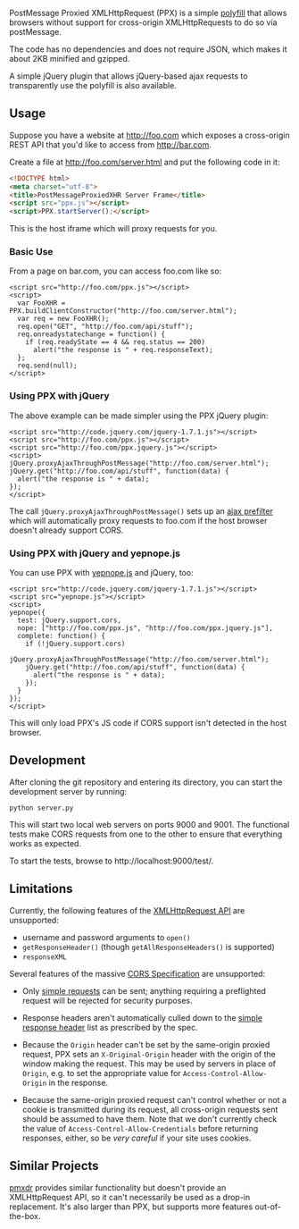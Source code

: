 PostMessage Proxied XMLHttpRequest (PPX) is a simple [polyfill][] that allows browsers without support for cross-origin XMLHttpRequests to do so via postMessage.

The code has no dependencies and does not require JSON, which makes it about 2KB minified and gzipped.

A simple jQuery plugin that allows jQuery-based ajax requests to transparently use the polyfill is also available.

## Usage

Suppose you have a website at http://foo.com which exposes a cross-origin REST API that you'd like to access from http://bar.com.

Create a file at http://foo.com/server.html and put the following code in it:

```html
<!DOCTYPE html>
<meta charset="utf-8">
<title>PostMessageProxiedXHR Server Frame</title>
<script src="ppx.js"></script>
<script>PPX.startServer();</script>
```

This is the host iframe which will proxy requests for you.

### Basic Use

From a page on bar.com, you can access foo.com like so:

    <script src="http://foo.com/ppx.js"></script>
    <script>
      var FooXHR = PPX.buildClientConstructor("http://foo.com/server.html");
      var req = new FooXHR();
      req.open("GET", "http://foo.com/api/stuff");
      req.onreadystatechange = function() {
        if (req.readyState == 4 && req.status == 200)
          alert("the response is " + req.responseText);
      };
      req.send(null);
    </script>

### Using PPX with jQuery

The above example can be made simpler using the PPX jQuery plugin:

    <script src="http://code.jquery.com/jquery-1.7.1.js"></script>
    <script src="http://foo.com/ppx.js"></script>
    <script src="http://foo.com/ppx.jquery.js"></script>
    <script>
    jQuery.proxyAjaxThroughPostMessage("http://foo.com/server.html");
    jQuery.get("http://foo.com/api/stuff", function(data) {
      alert("the response is " + data);
    });
    </script>

The call `jQuery.proxyAjaxThroughPostMessage()` sets up an [ajax prefilter][] which will automatically proxy requests to foo.com if the host browser doesn't already support CORS.

### Using PPX with jQuery and yepnope.js

You can use PPX with [yepnope.js][] and jQuery, too:

    <script src="http://code.jquery.com/jquery-1.7.1.js"></script>
    <script src="yepnope.js"></script>
    <script>
    yepnope({
      test: jQuery.support.cors,
      nope: ["http://foo.com/ppx.js", "http://foo.com/ppx.jquery.js"],
      complete: function() {
        if (!jQuery.support.cors)
          jQuery.proxyAjaxThroughPostMessage("http://foo.com/server.html");
        jQuery.get("http://foo.com/api/stuff", function(data) {
          alert("the response is " + data);
        });
      }
    });
    </script>

This will only load PPX's JS code if CORS support isn't detected in the host browser.

## Development

After cloning the git repository and entering its directory, you can start the development server by running:

    python server.py
    
This will start two local web servers on ports 9000 and 9001. The functional tests make CORS requests from one to the other to ensure that everything works as expected.

To start the tests, browse to http://localhost:9000/test/.

## Limitations

Currently, the following features of the [XMLHttpRequest API][] are unsupported:

* username and password arguments to `open()`
* `getResponseHeader()` (though `getAllResponseHeaders()` is supported)
* `responseXML`

Several features of the massive [CORS Specification][] are unsupported:

* Only [simple requests][] can be sent; anything requiring a preflighted request will be rejected for security purposes.

* Response headers aren't automatically culled down to the [simple response header][] list as prescribed by the spec.

* Because the `Origin` header can't be set by the same-origin proxied request, PPX sets an `X-Original-Origin` header with the origin of the window making the request. This may be used by servers in place of `Origin`, e.g. to set the appropriate value for `Access-Control-Allow-Origin` in the response.

* Because the same-origin proxied request can't control whether or not a cookie is transmitted during its request, all cross-origin requests sent should be assumed to have them. Note that we don't currently check the value of `Access-Control-Allow-Credentials` before returning responses, either, so be *very careful* if your site uses cookies.

## Similar Projects

[pmxdr][] provides similar functionality but doesn't provide an XMLHttpRequest API, so it can't necessarily be used as a drop-in replacement. It's also larger than PPX, but supports more features out-of-the-box.

  [Polyfill]: http://remysharp.com/2010/10/08/what-is-a-polyfill/
  [pmxdr]: https://github.com/eligrey/pmxdr
  [XMLHttpRequest API]: http://www.w3.org/TR/XMLHttpRequest/
  [CORS Specification]: http://www.w3.org/TR/cors/
  [simple requests]: https://developer.mozilla.org/En/HTTP_access_control#Simple_requests
  [simple response header]: http://www.w3.org/TR/cors/#simple-response-header
  [ajax prefilter]: http://api.jquery.com/extending-ajax/#Prefilters
  [yepnope.js]: http://yepnopejs.com/
  